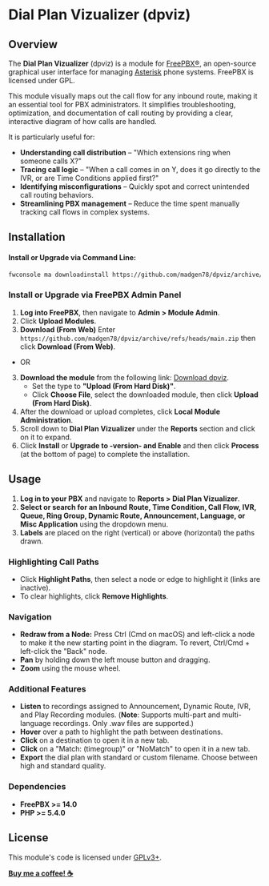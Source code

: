 # Dial Plan Vizualizer (dpviz)

## Overview
The **Dial Plan Vizualizer** (dpviz) is a module for [FreePBX®](http://www.freepbx.org/), an open-source graphical user interface for managing [Asterisk](http://www.asterisk.org/) phone systems. FreePBX is licensed under GPL.

This module visually maps out the call flow for any inbound route, making it an essential tool for PBX administrators. It simplifies troubleshooting, optimization, and documentation of call routing by providing a clear, interactive diagram of how calls are handled.

It is particularly useful for:
- **Understanding call distribution** – "Which extensions ring when someone calls X?"
- **Tracing call logic** – "When a call comes in on Y, does it go directly to the IVR, or are Time Conditions applied first?"
- **Identifying misconfigurations** – Quickly spot and correct unintended call routing behaviors.
- **Streamlining PBX management** – Reduce the time spent manually tracking call flows in complex systems.

## Installation

#### Install or Upgrade via Command Line:
```sh
fwconsole ma downloadinstall https://github.com/madgen78/dpviz/archive/refs/heads/main.zip
```

### Install or Upgrade via FreePBX Admin Panel
1. **Log into FreePBX**, then navigate to **Admin > Module Admin**.
2. Click **Upload Modules**.
3. **Download (From Web)** Enter ```https://github.com/madgen78/dpviz/archive/refs/heads/main.zip``` then click **Download (From Web)**.
- OR
3. **Download the module** from the following link: [Download dpviz](https://github.com/madgen78/dpviz/archive/refs/heads/main.zip).
    - Set the type to **"Upload (From Hard Disk)"**.
    - Click **Choose File**, select the downloaded module, then click **Upload (From Hard Disk)**.
4. After the download or upload completes, click **Local Module Administration**.
5. Scroll down to **Dial Plan Vizualizer** under the **Reports** section and click on it to expand.
6. Click **Install** or **Upgrade to -version- and Enable** and then click **Process** (at the bottom of page) to complete the installation.

## Usage
1. **Log in to your PBX** and navigate to **Reports > Dial Plan Vizualizer**.
2. **Select or search for an Inbound Route, Time Condition, Call Flow, IVR, Queue, Ring Group, Dynamic Route, Announcement, Language, or Misc Application** using the dropdown menu.
3. **Labels** are placed on the right (vertical) or above (horizontal) the paths drawn.

### Highlighting Call Paths
- Click **Highlight Paths**, then select a node or edge to highlight it (links are inactive).
- To clear highlights, click **Remove Highlights**.

### Navigation
- **Redraw from a Node:** Press Ctrl (Cmd on macOS) and left-click a node to make it the new starting point in the diagram. To revert, Ctrl/Cmd + left-click the "Back" node.
- **Pan** by holding down the left mouse button and dragging.
- **Zoom** using the mouse wheel.

### Additional Features
- **Listen** to recordings assigned to Announcement, Dynamic Route, IVR, and Play Recording modules. (**Note**: Supports multi-part and multi-language recordings. Only .wav files are supported.)
- **Hover** over a path to highlight the path between destinations.
- **Click** on a destination to open it in a new tab.
- **Click** on a "Match: (timegroup)" or "NoMatch" to open it in a new tab.
- **Export** the dial plan with standard or custom filename. Choose between high and standard quality. 

### Dependencies
- **FreePBX >= 14.0**
- **PHP >= 5.4.0**

## License
This module's code is licensed under [GPLv3+](http://www.gnu.org/licenses/gpl-3.0.txt).

[__Buy me a coffee! :coffee:__](https://buymeacoffee.com/adamvolchko)

